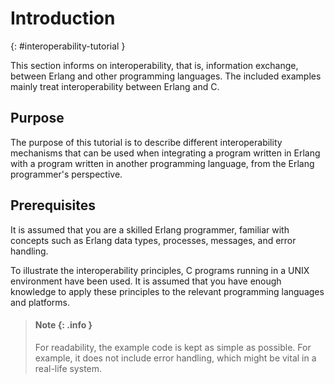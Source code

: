 <!--
%CopyrightBegin%

SPDX-License-Identifier: Apache-2.0

Copyright Ericsson AB 2023-2025. All Rights Reserved.

Licensed under the Apache License, Version 2.0 (the "License");
you may not use this file except in compliance with the License.
You may obtain a copy of the License at

    http://www.apache.org/licenses/LICENSE-2.0

Unless required by applicable law or agreed to in writing, software
distributed under the License is distributed on an "AS IS" BASIS,
WITHOUT WARRANTIES OR CONDITIONS OF ANY KIND, either express or implied.
See the License for the specific language governing permissions and
limitations under the License.

%CopyrightEnd%
-->
# Introduction

[](){: #interoperability-tutorial }

This section informs on interoperability, that is, information exchange, between
Erlang and other programming languages. The included examples mainly treat
interoperability between Erlang and C.

## Purpose

The purpose of this tutorial is to describe different interoperability
mechanisms that can be used when integrating a program written in Erlang with a
program written in another programming language, from the Erlang programmer's
perspective.

## Prerequisites

It is assumed that you are a skilled Erlang programmer, familiar with concepts
such as Erlang data types, processes, messages, and error handling.

To illustrate the interoperability principles, C programs running in a UNIX
environment have been used. It is assumed that you have enough knowledge to
apply these principles to the relevant programming languages and platforms.

> #### Note {: .info }
>
> For readability, the example code is kept as simple as possible. For example,
> it does not include error handling, which might be vital in a real-life
> system.
